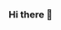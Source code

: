 ### Hi there 👋

<!--
**KakushaVenecia/KakushaVenecia** is a ✨ _special_ ✨ repository because its `README.md` (this file) appears on your GitHub profile.

Here are some ideas to get you started:

- 🔭 I’m currently working on ...
- 🌱 I’m currently learning ...
- 👯 I’m looking to collaborate on ...
- 🤔 I’m looking for help with ...
- 💬 Ask me about ...
- 📫 How to reach me: ...
- 😄 Pronouns: ...
- ⚡ Fun fact: ...
-->
<!-- [![Venecia's GitHub stats](https://github-readme-stats.vercel.app/api?username=venecia)](https://github.com/KakushaVenecia/github-readme-stats) -->
